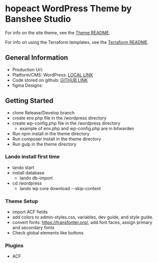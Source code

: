 # hopeact WordPress Theme by Banshee Studio

For info on the site theme, see the [Theme README](wordpress/wp-content/themes/hopeact/README.md).

For info on using the Terraform templates, see the [Terraform README](terraform/README.md).

## General Information

- Production Url:
- Platform/CMS: WordPress: [LOCAL LINK](hopeact.lndo)
- Code stored on github: [GITHUB LINK](https://github.com/kendrak922/hopeact)
- figma Designs:


## Getting Started

- clone Release/Develop branch
- create env.php file in the /wordpress directory
- create wp-config.php file in the /wordpress directory
  - example of env.php and wp-config.php are in bitwarden
- Run npm install in the theme directory
- Run composer install in the theme directory
- Run gulp in the theme directory

### Lando install first time

- lando start
- install database
  - lando db-import <name>
- cd /wordpress
  - lando wp core download --skip-content

### Theme Setup
- import ACF fields
- add colors to admin-styles.css, variables, dev guide, and style guide.
- convert fonts: https://transfonter.org/, add font faces, assign primary and secondary fonts
- Check global elements like buttons


### Plugins
- ACF